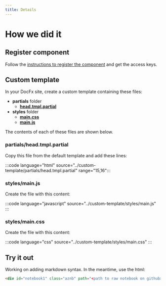 ```yaml
---
title: Details
---
```


# How we did it

## Register component

Follow the [instructions to register the component](https://devdiv.visualstudio.com/DevDiv/_git/AzureNotebooks?path=%2Fdocs%2F07-notebook-rp.md&version=GTrelease-latest&_a=preview) and get the access keys.


## Custom template

In your DocFx site, create a custom template containing these files:

* **partials** folder
  * **[head.tmpl.partial](#head)**
* **styles** folder
  * **[main.css](#css)**
  * **[main.js](#js)**

The contents of each of these files are shown below.

### <a id="head"></a>partials/head.tmpl.partial

Copy this file from the default template and add these lines:

:::code language="html" source="../custom-template/partials/head.tmpl.partial" range="15,16":::

### <a id="js"></a>styles/main.js

Create the file with this content:

:::code language="javascript" source="../custom-template/styles/main.js" :::

### <a id="css"></a>styles/main.css

Create the file with this content:

:::code language="css" source="../custom-template/styles/main.css" :::

## Try it out

Working on adding markdown syntax.  In the meantime, use the html:

```html
<div id="notebook1" class="aznb" path="<path to raw notebook on github>"></div>

```
